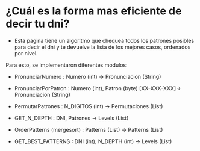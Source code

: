 # ¿Cuál es la forma mas eficiente de decir tu dni?

- Esta pagina tiene un algoritmo que chequea todos los patrones posibles para decir el dni y te devuelve la lista de los mejores casos, ordenados por nivel.

Para esto, se implementaron diferentes modulos: 

- PronunciarNumero : Numero (int) -> Pronunciacion (String)

- PronunciarPorPatron : Numero (int), Patron (byte) [XX-XXX-XXX]-> Pronunciacion (String)

- PermutarPatrones : N_DIGITOS (int) -> Permutaciones (List)

- GET_N_DEPTH : DNI, Patrones -> Levels (List)

- OrderPatterns (mergesort) : Patterns (List) -> Patterns (List) 

- GET_BEST_PATTERNS : DNI (int), N_DEPTH (int) -> Levels (List)


